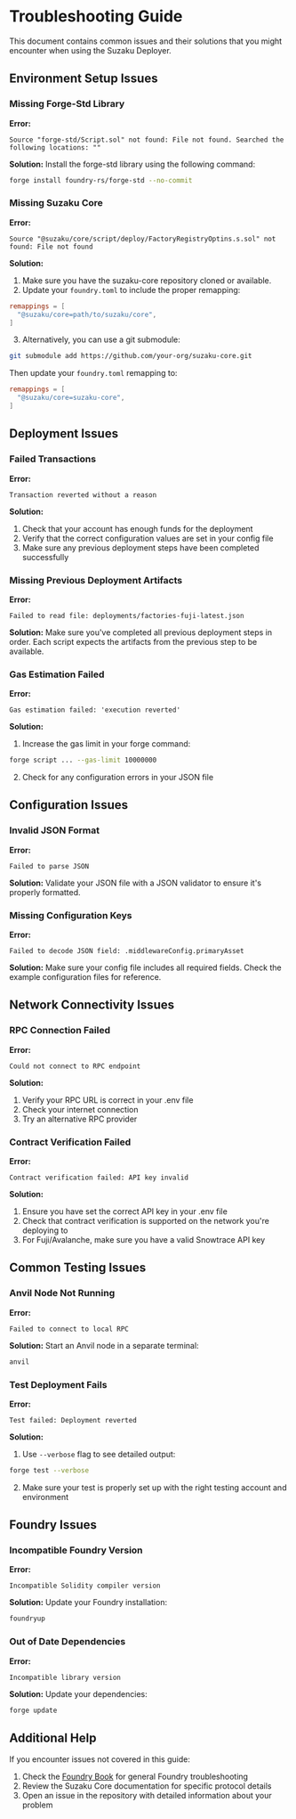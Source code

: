 # Troubleshooting Guide

This document contains common issues and their solutions that you might encounter when using the Suzaku Deployer.

## Environment Setup Issues

### Missing Forge-Std Library

**Error:**
```
Source "forge-std/Script.sol" not found: File not found. Searched the following locations: ""
```

**Solution:**
Install the forge-std library using the following command:
```bash
forge install foundry-rs/forge-std --no-commit
```

### Missing Suzaku Core

**Error:**
```
Source "@suzaku/core/script/deploy/FactoryRegistryOptins.s.sol" not found: File not found
```

**Solution:**
1. Make sure you have the suzaku-core repository cloned or available.
2. Update your `foundry.toml` to include the proper remapping:
```toml
remappings = [
  "@suzaku/core=path/to/suzaku/core",
]
```

3. Alternatively, you can use a git submodule:
```bash
git submodule add https://github.com/your-org/suzaku-core.git
```

Then update your `foundry.toml` remapping to:
```toml
remappings = [
  "@suzaku/core=suzaku-core",
]
```

## Deployment Issues

### Failed Transactions

**Error:**
```
Transaction reverted without a reason
```

**Solution:**
1. Check that your account has enough funds for the deployment
2. Verify that the correct configuration values are set in your config file
3. Make sure any previous deployment steps have been completed successfully

### Missing Previous Deployment Artifacts

**Error:**
```
Failed to read file: deployments/factories-fuji-latest.json
```

**Solution:**
Make sure you've completed all previous deployment steps in order. Each script expects the artifacts from the previous step to be available.

### Gas Estimation Failed

**Error:**
```
Gas estimation failed: 'execution reverted'
```

**Solution:**
1. Increase the gas limit in your forge command:
```bash
forge script ... --gas-limit 10000000
```

2. Check for any configuration errors in your JSON file

## Configuration Issues

### Invalid JSON Format

**Error:**
```
Failed to parse JSON
```

**Solution:**
Validate your JSON file with a JSON validator to ensure it's properly formatted.

### Missing Configuration Keys

**Error:**
```
Failed to decode JSON field: .middlewareConfig.primaryAsset
```

**Solution:**
Make sure your config file includes all required fields. Check the example configuration files for reference.

## Network Connectivity Issues

### RPC Connection Failed

**Error:**
```
Could not connect to RPC endpoint
```

**Solution:**
1. Verify your RPC URL is correct in your .env file
2. Check your internet connection
3. Try an alternative RPC provider

### Contract Verification Failed

**Error:**
```
Contract verification failed: API key invalid
```

**Solution:**
1. Ensure you have set the correct API key in your .env file
2. Check that contract verification is supported on the network you're deploying to
3. For Fuji/Avalanche, make sure you have a valid Snowtrace API key

## Common Testing Issues

### Anvil Node Not Running

**Error:**
```
Failed to connect to local RPC
```

**Solution:**
Start an Anvil node in a separate terminal:
```bash
anvil
```

### Test Deployment Fails

**Error:**
```
Test failed: Deployment reverted
```

**Solution:**
1. Use `--verbose` flag to see detailed output:
```bash
forge test --verbose
```

2. Make sure your test is properly set up with the right testing account and environment

## Foundry Issues

### Incompatible Foundry Version

**Error:**
```
Incompatible Solidity compiler version
```

**Solution:**
Update your Foundry installation:
```bash
foundryup
```

### Out of Date Dependencies

**Error:**
```
Incompatible library version
```

**Solution:**
Update your dependencies:
```bash
forge update
```

## Additional Help

If you encounter issues not covered in this guide:

1. Check the [Foundry Book](https://book.getfoundry.sh/) for general Foundry troubleshooting
2. Review the Suzaku Core documentation for specific protocol details
3. Open an issue in the repository with detailed information about your problem 
